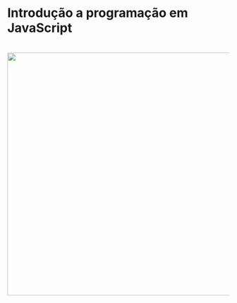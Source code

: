 # Introdução a programação em JavaScript

 <h1 align="center">

  <img src="https://user-images.githubusercontent.com/104467309/218346720-1036ef9d-b31e-4053-9e74-a6c75de6d3a8.jpg" width="550px">
  
  </h1>
